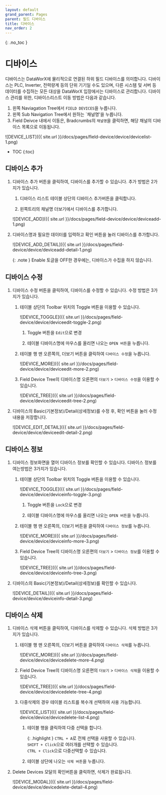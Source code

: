 ```yaml
---
layout: default
grand_parent: Pages
parent: 필드 디바이스
title: 디바이스
nav_order: 2
---
```


{: .no_toc }
# 디바이스
디바이스는 DataWorX에 물리적으로 연결된 하위 필드 디바이스를 의미합니다.
디바이스는 PLC, Inverter, 전력량계 등의 단위 기기일 수도 있으며, 다른 시스템 및 서버 등 데이터를 수집하는 모든 대상을 DataWorX 입장에서는 디바이스로 관리합니다.
디바이스 관리를 위한, 디바이스리스트 이동 방법은 다음과 같습니다.

1. 왼쪽 Naviagation Tree에서 `FIELD DEVICES`을 누릅니다.
2. 왼쪽 Sub Navigation Tree에서 원하는 `채널명'을 누릅니다.
3. Field Deivce 내에서 이동은, Bradcrumbs의 `채널명`을 클릭하면, 해당 채널의 디바이스 목록으로 이동됩니다.

![DEVICE_LIST]({{ site.url }}/docs/pages/field-device/device/devicelist-1.png)

- TOC
{:toc}


## 디바이스 추가

1. 디바이스 추가 버튼을 클릭하여, 디바이스를 추가할 수 있습니다. 추가 방법은 2가지가 있습니다.

    1. 디바이스 리스트 테이블 상단의 디바이스 추가버튼을 클릭합니다.

    2. 왼쪽트리의 채널명 더보기에서 디바이스를 추가합니다.

    ![DEVICE_ADD]({{ site.url }}/docs/pages/field-device/device/deviceadd-1.png)

2. 디바이스명과 필요한 데이터를 입력하고 확인 버튼을 눌러 디바이스를 추가합니다.

    ![DEVICE_ADD_DETAIL]({{ site.url }}/docs/pages/field-device/device/deviceadd-detail-1.png)

    {: .note }
    Enable 토글을 OFF한 경우에는, 디바이스가 수집을 하지 않습니다.


## 디바이스 수정

1. 디바이스 수정 버튼을 클릭하여, 디바이스를 수정할 수 있습니다. 수정 방법은 3가지가 있습니다.

    1. 테이블 상단의 Toolbar 위치의 Toggle 버튼을 이용할 수 있습니다.

        ![DEVICE_TOGGLE]({{ site.url }}/docs/pages/field-device/device/deviceedit-toggle-2.png)

        1. Toggle 버튼을 `Edit`으로 변경  

        2. 테이블 디바이스명에 마우스를 올리면 나오는 `OPEN 버튼`을 누릅니다.

    2. 테이블 행 맨 오른쪽의, 더보기 버튼을 클릭하여 `디바이스 수정`을 누릅니다.

        ![DEVICE_MORE]({{ site.url }}/docs/pages/field-device/device/deviceedit-more-2.png)

    3. Field Device Tree의 디바이스명 오른편의 `더보기` > `디바이스 수정`을 이용할 수 있습니다.

        ![DEVICE_TREE]({{ site.url }}/docs/pages/field-device/device/deviceedit-tree-2.png)

2. 디바이스의 Basic(기본정보)/Detail(상세정보)를 수정 후, 확인 버튼을 눌러 수정 내용을 저장합니다.

    ![DEVICE_EDIT_DETAIL]({{ site.url }}/docs/pages/field-device/device/deviceedit-detail-2.png)

## 디바이스 정보

1. 디바이스 정보화면을 열어 디바이스 정보를 확인할 수 있습니다. 디바이스 정보를 여는방법은 3가지가 있습니다.
    1. 테이블 상단의 Toolbar 위치의 Toggle 버튼을 이용할 수 있습니다.

        ![DEVICE_TOGGLE]({{ site.url }}/docs/pages/field-device/device/deviceinfo-toggle-3.png)

        1. Toggle 버튼을 `Lock`으로 변경  

        2. 테이블 디바이스명에 마우스를 올리면 나오는 `OPEN 버튼`을 누릅니다.

    2. 테이블 행 맨 오른쪽의, 더보기 버튼을 클릭하여 `디바이스 정보`를 누릅니다.

        ![DEVICE_MORE]({{ site.url }}/docs/pages/field-device/device/deviceinfo-more-3.png)

    3. Field Device Tree의 디바이스명 오른편의 `더보기` > `디바이스 정보`를 이용할 수 있습니다.

        ![DEVICE_TREE]({{ site.url }}/docs/pages/field-device/device/deviceinfo-tree-3.png)

2. 디바이스의 Basic(기본정보)/Detail(상세정보)를 확인할 수 있습니다.

    ![DEVICE_DETAIL]({{ site.url }}/docs/pages/field-device/device/deviceinfo-detail-3.png)

## 디바이스 삭제

1. 디바이스 삭제 버튼을 클릭하여, 디바이스를 삭제할 수 있습니다. 삭제 방법은 3가지가 있습니다.

    1. 테이블 행 맨 오른쪽의, 더보기 버튼을 클릭하여 `디바이스 삭제`를 누릅니다.

        ![DEVICE_MORE]({{ site.url }}/docs/pages/field-device/device/devicedelete-more-4.png)

    2. Field Device Tree의 디바이스명 오른편의 `더보기` > `디바이스 삭제`을 이용할 수 있습니다.

        ![DEVICE_TREE]({{ site.url }}/docs/pages/field-device/device/devicedelete-tree-4.png)

    3. 다중삭제의 경우 테이블 리스트를 복수개 선택하여 사용 가능합니다.

        ![DEVICE_LIST]({{ site.url }}/docs/pages/field-device/device/devicedelete-list-4.png)

        1. 테이블 행을 클릭하여 다중 선택을 합니다.

            {: .highlight }
            `CTRL + A`로 전체 선택을 사용할 수 있습니다.  
            `SHIFT + Click`으로 여러개를 선택할 수 있습니다.  
            `CTRL + Click`으로 다중선택할 수 있습니다.  

        2. 테이블 상단에 나오는 `삭제 버튼`을 누릅니다.

2. Delete Devices 모달의 확인버튼을 클릭하면, 삭제가 완료됩니다.

    ![DEVICE_MODAL]({{ site.url }}/docs/pages/field-device/device/devicedelete-detail-4.png)
